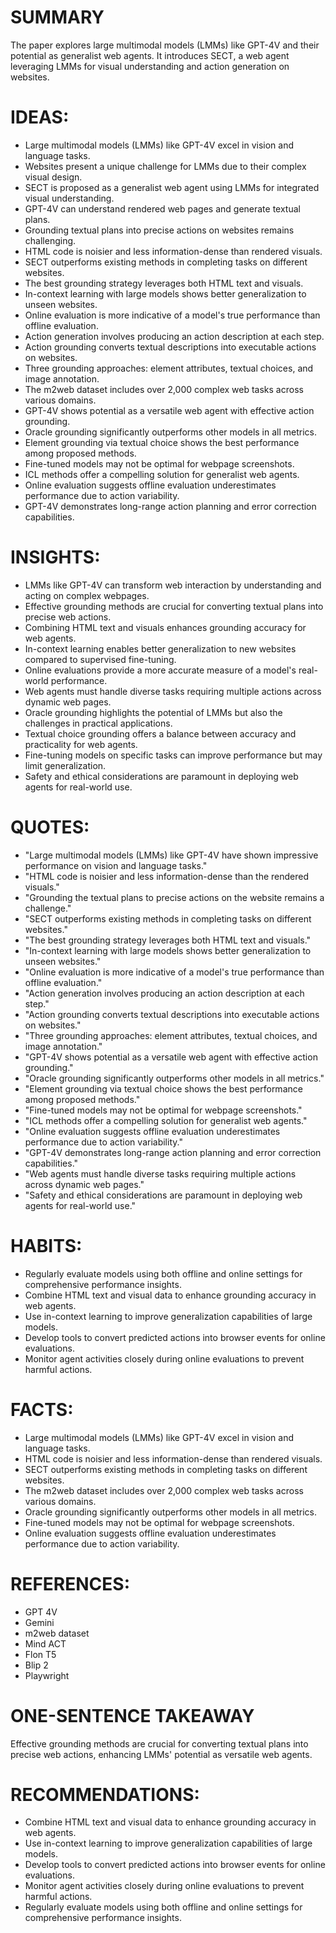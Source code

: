 # SUMMARY
The paper explores large multimodal models (LMMs) like GPT-4V and their potential as generalist web agents. It introduces SECT, a web agent leveraging LMMs for visual understanding and action generation on websites.

# IDEAS:
- Large multimodal models (LMMs) like GPT-4V excel in vision and language tasks.
- Websites present a unique challenge for LMMs due to their complex visual design.
- SECT is proposed as a generalist web agent using LMMs for integrated visual understanding.
- GPT-4V can understand rendered web pages and generate textual plans.
- Grounding textual plans into precise actions on websites remains challenging.
- HTML code is noisier and less information-dense than rendered visuals.
- SECT outperforms existing methods in completing tasks on different websites.
- The best grounding strategy leverages both HTML text and visuals.
- In-context learning with large models shows better generalization to unseen websites.
- Online evaluation is more indicative of a model's true performance than offline evaluation.
- Action generation involves producing an action description at each step.
- Action grounding converts textual descriptions into executable actions on websites.
- Three grounding approaches: element attributes, textual choices, and image annotation.
- The m2web dataset includes over 2,000 complex web tasks across various domains.
- GPT-4V shows potential as a versatile web agent with effective action grounding.
- Oracle grounding significantly outperforms other models in all metrics.
- Element grounding via textual choice shows the best performance among proposed methods.
- Fine-tuned models may not be optimal for webpage screenshots.
- ICL methods offer a compelling solution for generalist web agents.
- Online evaluation suggests offline evaluation underestimates performance due to action variability.
- GPT-4V demonstrates long-range action planning and error correction capabilities.

# INSIGHTS:
- LMMs like GPT-4V can transform web interaction by understanding and acting on complex webpages.
- Effective grounding methods are crucial for converting textual plans into precise web actions.
- Combining HTML text and visuals enhances grounding accuracy for web agents.
- In-context learning enables better generalization to new websites compared to supervised fine-tuning.
- Online evaluations provide a more accurate measure of a model's real-world performance.
- Web agents must handle diverse tasks requiring multiple actions across dynamic web pages.
- Oracle grounding highlights the potential of LMMs but also the challenges in practical applications.
- Textual choice grounding offers a balance between accuracy and practicality for web agents.
- Fine-tuning models on specific tasks can improve performance but may limit generalization.
- Safety and ethical considerations are paramount in deploying web agents for real-world use.

# QUOTES:
- "Large multimodal models (LMMs) like GPT-4V have shown impressive performance on vision and language tasks."
- "HTML code is noisier and less information-dense than the rendered visuals."
- "Grounding the textual plans to precise actions on the website remains a challenge."
- "SECT outperforms existing methods in completing tasks on different websites."
- "The best grounding strategy leverages both HTML text and visuals."
- "In-context learning with large models shows better generalization to unseen websites."
- "Online evaluation is more indicative of a model's true performance than offline evaluation."
- "Action generation involves producing an action description at each step."
- "Action grounding converts textual descriptions into executable actions on websites."
- "Three grounding approaches: element attributes, textual choices, and image annotation."
- "GPT-4V shows potential as a versatile web agent with effective action grounding."
- "Oracle grounding significantly outperforms other models in all metrics."
- "Element grounding via textual choice shows the best performance among proposed methods."
- "Fine-tuned models may not be optimal for webpage screenshots."
- "ICL methods offer a compelling solution for generalist web agents."
- "Online evaluation suggests offline evaluation underestimates performance due to action variability."
- "GPT-4V demonstrates long-range action planning and error correction capabilities."
- "Web agents must handle diverse tasks requiring multiple actions across dynamic web pages."
- "Safety and ethical considerations are paramount in deploying web agents for real-world use."

# HABITS:
- Regularly evaluate models using both offline and online settings for comprehensive performance insights.
- Combine HTML text and visual data to enhance grounding accuracy in web agents.
- Use in-context learning to improve generalization capabilities of large models.
- Develop tools to convert predicted actions into browser events for online evaluations.
- Monitor agent activities closely during online evaluations to prevent harmful actions.

# FACTS:
- Large multimodal models (LMMs) like GPT-4V excel in vision and language tasks.
- HTML code is noisier and less information-dense than rendered visuals.
- SECT outperforms existing methods in completing tasks on different websites.
- The m2web dataset includes over 2,000 complex web tasks across various domains.
- Oracle grounding significantly outperforms other models in all metrics.
- Fine-tuned models may not be optimal for webpage screenshots.
- Online evaluation suggests offline evaluation underestimates performance due to action variability.

# REFERENCES:
- GPT 4V
- Gemini
- m2web dataset
- Mind ACT
- Flon T5
- Blip 2
- Playwright

# ONE-SENTENCE TAKEAWAY
Effective grounding methods are crucial for converting textual plans into precise web actions, enhancing LMMs' potential as versatile web agents.

# RECOMMENDATIONS:
- Combine HTML text and visual data to enhance grounding accuracy in web agents.
- Use in-context learning to improve generalization capabilities of large models.
- Develop tools to convert predicted actions into browser events for online evaluations.
- Monitor agent activities closely during online evaluations to prevent harmful actions.
- Regularly evaluate models using both offline and online settings for comprehensive performance insights.